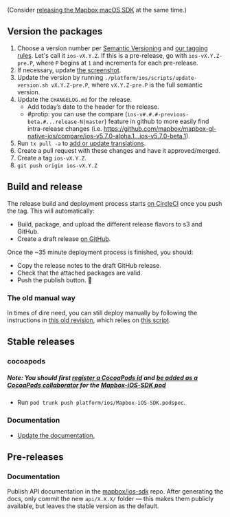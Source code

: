 (Consider [releasing the Mapbox macOS SDK](https://github.com/mapbox/mapbox-gl-native/wiki/Releasing-the-Mapbox-macOS-SDK) at the same time.)

## Version the packages

1. Choose a version number per [Semantic Versioning](http://semver.org/) and [our tagging rules](./Versions-and-tagging). Let's call it `ios-vX.Y.Z`. If this is a pre-release, go with `ios-vX.Y.Z-pre.P`, where `P` begins at `1` and increments for each pre-release. 
1. If necessary, update [the screenshot](https://raw.githubusercontent.com/mapbox/mapbox-gl-native-ios/master/platform/ios/docs/img/screenshot.png).
1. Update the version by running `./platform/ios/scripts/update-version.sh vX.Y.Z-pre.P`, where `vX.Y.Z-pre.P` is the full semantic version.
1. Update the `CHANGELOG.md` for the release.
   - Add today’s date to the header for the release.
   - #protip: you can use the compare (`ios-v#.#.#-previous-beta.#...release-N|master`) feature in github to more easily find intra-release changes (i.e. https://github.com/mapbox/mapbox-gl-native-ios/compare/ios-v5.7.0-alpha.1...ios-v5.7.0-beta.1).
1. Run `tx pull -a` to [add or update translations](https://github.com/mapbox/mapbox-gl-native-ios/blob/master/platform/ios/DEVELOPING.md#adding-a-localization).
1. Create a pull request with these changes and have it approved/merged.
1. Create a tag `ios-vX.Y.Z`.
1. `git push origin ios-vX.Y.Z`

## Build and release

The release build and deployment process starts [on CircleCI](https://circleci.com/gh/mapbox/mapbox-gl-native-ios) once you push the tag. This will automatically:

- Build, package, and upload the different release flavors to s3 and GitHub.
- Create a draft release [on GitHub](https://github.com/mapbox/mapbox-gl-native-ios/releases/).

Once the ~35 minute deployment process is finished, you should:

- Copy the release notes to the draft GitHub release.
- Check that the attached packages are valid.
- Push the publish button. 💚

### The old manual way

In times of dire need, you can still deploy manually by following the instructions in [this old revision](https://github.com/mapbox/mapbox-gl-native/wiki/Releasing-the-Mapbox-iOS-SDK/8b2f745e62ebde5b8663e5016fe7b50072eaad77), which relies on [this script](https://github.com/mapbox/mapbox-gl-native/blob/master/platform/ios/scripts/deploy-packages.sh).

## Stable releases

### cocoapods

##### Note: You should first [register a CocoaPods id](https://guides.cocoapods.org/making/getting-setup-with-trunk.html#getting-started) and [be added as a CocoaPods collaborator](https://guides.cocoapods.org/making/getting-setup-with-trunk.html#adding-other-people-as-contributors) for the [Mapbox-iOS-SDK pod](https://cocoapods.org/?q=Mapbox-iOS-SDK)

- Run `pod trunk push platform/ios/Mapbox-iOS-SDK.podspec`.

### Documentation

- [Update the documentation.](https://github.com/mapbox/gl-internal/wiki/Updating-documentation-on-release)

## Pre-releases

### Documentation

Publish API documentation in the [mapbox/ios-sdk](https://github.com/mapbox/ios-sdk) repo. After generating the docs, only commit the new `api/X.X.X/` folder — this makes them publicly available, but leaves the stable version as the default.